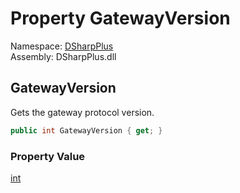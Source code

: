 # Property GatewayVersion

Namespace: [DSharpPlus](DSharpPlus.md)  
Assembly: DSharpPlus.dll

## <a id="DSharpPlus_DiscordClient_GatewayVersion"></a>GatewayVersion

Gets the gateway protocol version.

```csharp
public int GatewayVersion { get; }
```

### Property Value

[int](https://learn.microsoft.com/dotnet/api/system.int32)

